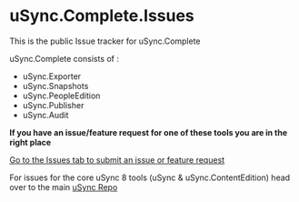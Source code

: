 # uSync.Complete.Issues
This is the public Issue tracker for uSync.Complete

uSync.Complete consists of :

- uSync.Exporter
- uSync.Snapshots
- uSync.PeopleEdition
- uSync.Publisher
- uSync.Audit

**If you have an issue/feature request for one of these tools you are in the right place**

[Go to the Issues tab to submit an issue or feature request](https://github.com/KevinJump/uSync.Complete.Issues/issues)

For issues for the core uSync 8 tools (uSync & uSync.ContentEdition) head over to the main [uSync Repo](https://github.com/KevinJump/uSync8)
